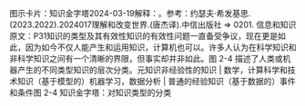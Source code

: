 

图示卡片：知识金字塔2024-03-19解释：。参考：约瑟夫·希发基思.(2023.2022).2024017理解和改变世界.(唐杰译).中信出版社 => 0201. 信息和知识原文：P31知识的类型及其有效性知识的有效性问题一直备受争议，现在更是如此，因为如今不仅人能产生和运用知识，计算机也可以。许多人认为在科学知识和非科学知识之间有一个清晰的界限，但事实却并非如此。图 2-4 描述了人类或机器产生的不同类型知识的层次分类。元知识非经验性的知识 | 数学，计算科学和技术知识（基于模型的）机器学习，数据分析 | 普通的经验知识（基于数据的）事件和条件图 2-4 知识金字塔：对知识类型的分类